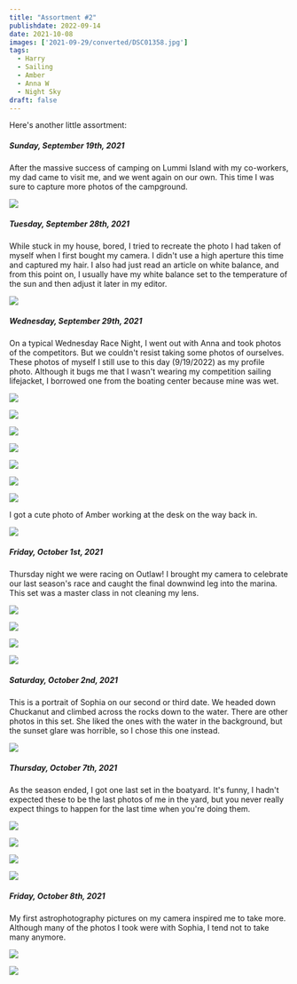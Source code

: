 ```yaml
---
title: "Assortment #2"
publishdate: 2022-09-14
date: 2021-10-08
images: ['2021-09-29/converted/DSC01358.jpg']
tags:
  - Harry
  - Sailing
  - Amber
  - Anna W
  - Night Sky
draft: false
---
```


Here's another little assortment:

##### Sunday, September 19th, 2021

After the massive success of camping on Lummi Island with my co-workers, my dad came to visit me, and we went again on our own.  This time I was sure to capture more photos of the campground.

![](2021-09-19/converted/DSC01256.jpg)

##### Tuesday, September 28th, 2021

While stuck in my house, bored, I tried to recreate the photo I had taken of myself when I first bought my camera.  I didn't use a high aperture this time and captured my hair.  I also had just read an article on white balance, and from this point on, I usually have my white balance set to the temperature of the sun and then adjust it later in my editor.

![](2021-09-28/converted/DSC01340.jpg)

##### Wednesday, September 29th, 2021

On a typical Wednesday Race Night, I went out with Anna and took photos of the competitors.  But we couldn't resist taking some photos of ourselves.  These photos of myself I still use to this day (9/19/2022) as my profile photo.  Although it bugs me that I wasn't wearing my competition sailing lifejacket, I borrowed one from the boating center because mine was wet.

![](2021-09-29/converted/DSC01358.jpg)

![](2021-09-29/converted/DSC01360.jpg)

![](2021-09-29/converted/DSC01370.jpg)

![](2021-09-29/converted/DSC01389.jpg)

![](2021-09-29/converted/DSC01442.jpg)

![](2021-09-29/converted/DSC01476.jpg)

![](2021-09-29/converted/DSC01479.jpg)

I got a cute photo of Amber working at the desk on the way back in.

![](2021-09-29/converted/DSC01500.jpg)

##### Friday, October 1st, 2021

Thursday night we were racing on Outlaw!  I brought my camera to celebrate our last season's race and caught the final downwind leg into the marina.  This set was a master class in not cleaning my lens.

![](2021-10-01/converted/DSC01505.jpg)

![](2021-10-01/converted/DSC01513.jpg)

![](2021-10-01/converted/DSC01516.jpg)

![](2021-10-01/converted/DSC01521.jpg)

##### Saturday, October 2nd, 2021

This is a portrait of Sophia on our second or third date.  We headed down Chuckanut and climbed across the rocks down to the water.  There are other photos in this set.  She liked the ones with the water in the background, but the sunset glare was horrible, so I chose this one instead.

![](2021-10-02/converted/DSC01541.jpg)

##### Thursday, October 7th, 2021

As the season ended, I got one last set in the boatyard.  It's funny, I hadn't expected these to be the last photos of me in the yard, but you never really expect things to happen for the last time when you're doing them.

![](2021-10-07/converted/DSC01624.jpg)

![](2021-10-07/converted/DSC01634.jpg)

![](2021-10-07/converted/DSC01636.jpg)

![](2021-10-07/converted/DSC01663.jpg)

##### Friday, October 8th, 2021

My first astrophotography pictures on my camera inspired me to take more.   Although many of the photos I took were with Sophia, I tend not to take many anymore.

![](2021-10-08/converted/DSC01694.jpg)

![](2021-10-08/converted/DSC01696.jpg)

<!-- ![](2021-10-08/converted/DSC01701.jpg)") -->

